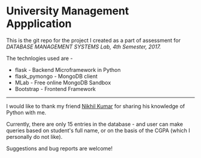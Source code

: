 # University Management Appplication
This is the git repo for the project I created as a part of assessment for *DATABASE MANAGEMENT SYSTEMS Lab, 4th Semester, 2017.*

The technlogies used are - 
* flask - Backend Microframework in Python
* flask_pymongo - MongoDB client
* MLab - Free online MongoDB Sandbox
* Bootstrap - Frontend Framework
***
I would like to thank my friend [Nikhil Kumar](https://www.facebook.com/nikhilksingh97) for sharing his knowledge of Python with me. 

Currently, there are only 15 entries in the database - and user can make queries based on student's full name, or on the basis of the CGPA (which I personally do not like).

Suggestions and bug reports are welcome!
